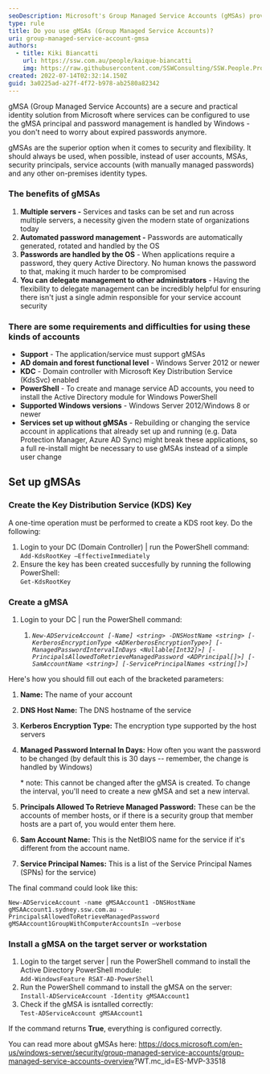 ```yaml
---
seoDescription: Microsoft's Group Managed Service Accounts (gMSAs) provide a secure and practical identity solution for services, automating password management and eliminating expired passwords.
type: rule
title: Do you use gMSAs (Group Managed Service Accounts)?
uri: group-managed-service-account-gmsa
authors:
  - title: Kiki Biancatti
    url: https://ssw.com.au/people/kaique-biancatti
    img: https://raw.githubusercontent.com/SSWConsulting/SSW.People.Profiles/main/Kaique-Biancatti/Images/Kaique-Biancatti-Profile.jpg
created: 2022-07-14T02:32:14.150Z
guid: 3a0225ad-a27f-4f72-b978-ab2580a82342
---
```


gMSA (Group Managed Service Accounts) are a secure and practical identity solution from Microsoft where services can be configured to use the gMSA principal and password management is handled by Windows - you don't need to worry about expired passwords anymore.

<!--endintro-->

gMSAs are the superior option when it comes to security and flexibility. It should always be used, when possible, instead of user accounts, MSAs, security principals, service accounts (with manually managed passwords) and any other on-premises identity types.

### The benefits of gMSAs

1. **Multiple servers -** Services and tasks can be set and run across multiple servers, a necessity given the modern state of organizations today
2. **Automated password management -** Passwords are automatically generated, rotated and handled by the OS
3. **Passwords are handled by the OS** - When applications require a password, they query Active Directory. No human knows the password to that, making it much harder to be compromised
4. **You can delegate management to other administrators** - Having the flexibility to delegate management can be incredibly helpful for ensuring there isn't just a single admin responsible for your service account security

### There are some requirements and difficulties for using these kinds of accounts

* **Support** - The application/service must support gMSAs
* **AD domain and forest functional level** - Windows Server 2012 or newer
* **KDC** - Domain controller with Microsoft Key Distribution Service (KdsSvc) enabled
* **PowerShell** - To create and manage service AD accounts, you need to install the Active Directory module for Windows PowerShell
* **Supported Windows versions** - Windows Server 2012/Windows 8 or newer
* **Services set up without gMSAs** - Rebuilding or changing the service account in applications that already set up and running (e.g. Data Protection Manager, Azure AD Sync) might break these applications, so a full re-install might be necessary to use gMSAs instead of a simple user change

## Set up gMSAs

### Create the Key Distribution Service (KDS) Key

A one-time operation must be performed to create a KDS root key. Do the following:

1. Login to your DC (Domain Controller) | run the PowerShell command:\
   `Add-KdsRootKey –EffectiveImmediately`
2. Ensure the key has been created succesfully by running the following PowerShell:\
   `Get-KdsRootKey`

### Create a gMSA

1. Login to your DC | run the PowerShell command:

   1. _`New-ADServiceAccount [-Name] <string> -DNSHostName <string> [-KerberosEncryptionType <ADKerberosEncryptionType>] [-ManagedPasswordIntervalInDays <Nullable[Int32]>] [-PrincipalsAllowedToRetrieveManagedPassword <ADPrincipal[]>] [-SamAccountName <string>] [-ServicePrincipalNames <string[]>]`_

Here's how you should fill out each of the bracketed parameters:

1. **Name:** The name of your account
2. **DNS Host Name:** The DNS hostname of the service
3. **Kerberos Encryption Type:** The encryption type supported by the host servers
4. **Managed Password Internal In Days:** How often you want the password to be changed (by default this is 30 days -- remember, the change is handled by Windows)

   \* note: This cannot be changed after the gMSA is created. To change the interval, you'll need to create a new gMSA and set a new interval.

5. **Principals Allowed To Retrieve Managed Password:** These can be the accounts of member hosts, or if there is a security group that member hosts are a part of, you would enter them here.
6. **Sam Account Name:** This is the NetBIOS name for the service if it's different from the account name.
7. **Service Principal Names:** This is a list of the Service Principal Names (SPNs) for the service)

The final command could look like this:

`New-ADServiceAccount -name gMSAAccount1 -DNSHostName gMSAAccount1.sydney.ssw.com.au -PrincipalsAllowedToRetrieveManagedPassword gMSAAccount1GroupWithComputerAccountsIn –verbose`

### Install a gMSA on the target server or workstation

1. Login to the target server | run the PowerShell command to install the Active Directory PowerShell module:\
   `Add-WindowsFeature RSAT-AD-PowerShell`
2. Run the PowerShell command to install the gMSA on the server:\
   `Install-ADServiceAccount -Identity gMSAAccount1`
3. Check if the gMSA is isntalled correctly:\
   `Test-ADServiceAccount gMSAAccount1`

If the command returns **True**, everything is configured correctly.

You can read more about gMSAs here: <https://docs.microsoft.com/en-us/windows-server/security/group-managed-service-accounts/group-managed-service-accounts-overview>?WT.mc_id=ES-MVP-33518
